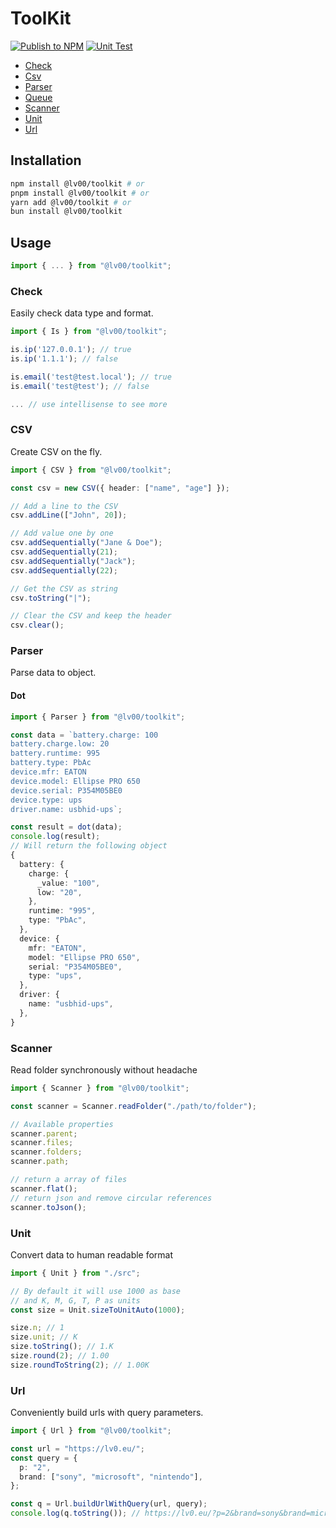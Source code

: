 # ToolKit

[![Publish to NPM](https://github.com/Benoit-Welsch/ToolKitJs/actions/workflows/publish.yml/badge.svg)](https://github.com/Benoit-Welsch/ToolKitJs/actions/workflows/publish.yml)
[![Unit Test](https://github.com/Benoit-Welsch/ToolKitJs/actions/workflows/test.yml/badge.svg)](https://github.com/Benoit-Welsch/ToolKitJs/actions/workflows/test.yml)


- [Check](#check)
- [Csv](#csv)
- [Parser](#parser)
- [Queue](#queue)
- [Scanner](#scanner)
- [Unit](#unit)
- [Url](#url)

## Installation

```bash
npm install @lv00/toolkit # or
pnpm install @lv00/toolkit # or
yarn add @lv00/toolkit # or
bun install @lv00/toolkit
```

## Usage

```typescript
import { ... } from "@lv00/toolkit";
```

### Check

Easily check data type and format.

```typescript
import { Is } from "@lv00/toolkit";

is.ip('127.0.0.1'); // true
is.ip('1.1.1'); // false

is.email('test@test.local'); // true
is.email('test@test'); // false

... // use intellisense to see more
```

### CSV

Create CSV on the fly.

```typescript
import { CSV } from "@lv00/toolkit";

const csv = new CSV({ header: ["name", "age"] });

// Add a line to the CSV
csv.addLine(["John", 20]);

// Add value one by one
csv.addSequentially("Jane & Doe");
csv.addSequentially(21);
csv.addSequentially("Jack");
csv.addSequentially(22);

// Get the CSV as string
csv.toString("|");

// Clear the CSV and keep the header
csv.clear();
```

### Parser

Parse data to object.

#### Dot

```typescript
import { Parser } from "@lv00/toolkit";

const data = `battery.charge: 100
battery.charge.low: 20
battery.runtime: 995
battery.type: PbAc
device.mfr: EATON
device.model: Ellipse PRO 650
device.serial: P354M05BE0
device.type: ups
driver.name: usbhid-ups`;

const result = dot(data);
console.log(result);
// Will return the following object
{
  battery: {
    charge: {
      _value: "100",
      low: "20",
    },
    runtime: "995",
    type: "PbAc",
  },
  device: {
    mfr: "EATON",
    model: "Ellipse PRO 650",
    serial: "P354M05BE0",
    type: "ups",
  },
  driver: {
    name: "usbhid-ups",
  },
}
```

### Scanner

Read folder synchronously without headache

```typescript
import { Scanner } from "@lv00/toolkit";

const scanner = Scanner.readFolder("./path/to/folder");

// Available properties
scanner.parent;
scanner.files;
scanner.folders;
scanner.path;

// return a array of files
scanner.flat();
// return json and remove circular references
scanner.toJson();
```

### Unit

Convert data to human readable format

```typescript
import { Unit } from "./src";

// By default it will use 1000 as base
// and K, M, G, T, P as units
const size = Unit.sizeToUnitAuto(1000);

size.n; // 1
size.unit; // K
size.toString(); // 1.K
size.round(2); // 1.00
size.roundToString(2); // 1.00K
```

### Url

Conveniently build urls with query parameters.

```typescript
import { Url } from "@lv00/toolkit";

const url = "https://lv0.eu/";
const query = {
  p: "2",
  brand: ["sony", "microsoft", "nintendo"],
};

const q = Url.buildUrlWithQuery(url, query);
console.log(q.toString()); // https://lv0.eu/?p=2&brand=sony&brand=microsoft&brand=nintendo'
```
